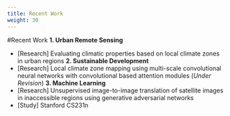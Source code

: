```yaml
---
title: Recent Work
weight: 30
---
```


#Recent Work
**1. Urban Remote Sensing**
* [Research] Evaluating climatic properties based on local climate zones in urban regions
**2. Sustainable Development**
* [Research] Local climate zone mapping using multi-scale convolutional neural networks with convolutional based attention modules (*Under Revision*)
**3. Machine Learning**
* [Research] Unsupervised image-to-image translation of satellite images in inaccessible regions using generative adversarial networks
* [Study] Stanford CS231n
